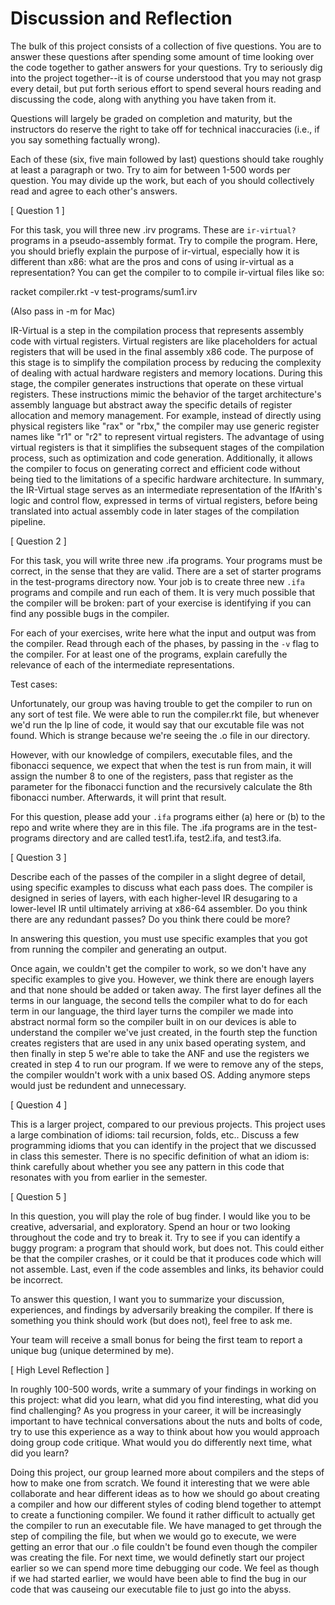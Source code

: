 # Discussion and Reflection


The bulk of this project consists of a collection of five
questions. You are to answer these questions after spending some
amount of time looking over the code together to gather answers for
your questions. Try to seriously dig into the project together--it is
of course understood that you may not grasp every detail, but put
forth serious effort to spend several hours reading and discussing the
code, along with anything you have taken from it.

Questions will largely be graded on completion and maturity, but the
instructors do reserve the right to take off for technical
inaccuracies (i.e., if you say something factually wrong).

Each of these (six, five main followed by last) questions should take
roughly at least a paragraph or two. Try to aim for between 1-500
words per question. You may divide up the work, but each of you should
collectively read and agree to each other's answers.

[ Question 1 ] 

For this task, you will three new .irv programs. These are
`ir-virtual?` programs in a pseudo-assembly format. Try to compile the
program. Here, you should briefly explain the purpose of ir-virtual,
especially how it is different than x86: what are the pros and cons of
using ir-virtual as a representation? You can get the compiler to to
compile ir-virtual files like so: 

racket compiler.rkt -v test-programs/sum1.irv 

(Also pass in -m for Mac)

IR-Virtual is a step in the compilation process that represents assembly code with virtual registers. Virtual registers are like placeholders for actual registers that will be used in the final assembly x86 code. The purpose of this stage is to simplify the compilation process by reducing the complexity of dealing with actual hardware registers and memory locations. During this stage, the compiler generates instructions that operate on these virtual registers. These instructions mimic the behavior of the target architecture's assembly language but abstract away the specific details of register allocation and memory management. For example, instead of directly using physical registers like "rax" or "rbx," the compiler may use generic register names like "r1" or "r2" to represent virtual registers. The advantage of using virtual registers is that it simplifies the subsequent stages of the compilation process, such as optimization and code generation. Additionally, it allows the compiler to focus on generating correct and efficient code without being tied to the limitations of a specific hardware architecture. In summary, the IR-Virtual stage serves as an intermediate representation of the IfArith's logic and control flow, expressed in terms of virtual registers, before being translated into actual assembly code in later stages of the compilation pipeline.

[ Question 2 ] 

For this task, you will write three new .ifa programs. Your programs
must be correct, in the sense that they are valid. There are a set of
starter programs in the test-programs directory now. Your job is to
create three new `.ifa` programs and compile and run each of them. It
is very much possible that the compiler will be broken: part of your
exercise is identifying if you can find any possible bugs in the
compiler.

For each of your exercises, write here what the input and output was
from the compiler. Read through each of the phases, by passing in the
`-v` flag to the compiler. For at least one of the programs, explain
carefully the relevance of each of the intermediate representations.

Test cases:

Unfortunately, our group was having trouble to get the compiler to run on any sort of test file. We were able to run the compiler.rkt file, but whenever we'd run the lp line of code, it would say that our excutable file was not found. Which is strange because we're seeing the .o file in our directory. 

However, with our knowledge of compilers, executable files, and the fibonacci sequence, we expect that when the test is run from main, it will assign the number 8 to one of the registers, pass that register as the parameter for the fibonacci function and the recursively calculate the 8th fibonacci number. Afterwards, it will print that result. 

For this question, please add your `.ifa` programs either (a) here or
(b) to the repo and write where they are in this file. 
The .ifa programs are in the test-programs directory and are called test1.ifa, test2.ifa, and test3.ifa.

[ Question 3 ] 

Describe each of the passes of the compiler in a slight degree of
detail, using specific examples to discuss what each pass does. The
compiler is designed in series of layers, with each higher-level IR
desugaring to a lower-level IR until ultimately arriving at x86-64
assembler. Do you think there are any redundant passes? Do you think
there could be more?

In answering this question, you must use specific examples that you
got from running the compiler and generating an output.

Once again, we couldn't get the compiler to work, so we don't have any specific examples to give you. However, we think there are enough layers and that none should be added or taken away. The first layer defines all the terms in our language, the second tells the compiler what to do for each term in our language, the third layer turns the compiler we made into abstract normal form so the compiler built in on our devices is able to understand the compiler we've just created, in the fourth step the function creates registers that are used in any unix based operating system, and then finally in step 5 we're able to take the ANF and use the registers we created in step 4 to run our program. If we were to remove any of the steps, the compiler wouldn't work with a unix based OS. Adding anymore steps would just be redundent and unnecessary. 

[ Question 4 ] 

This is a larger project, compared to our previous projects. This
project uses a large combination of idioms: tail recursion, folds,
etc.. Discuss a few programming idioms that you can identify in the
project that we discussed in class this semester. There is no specific
definition of what an idiom is: think carefully about whether you see
any pattern in this code that resonates with you from earlier in the
semester.

[ Question 5 ] 

In this question, you will play the role of bug finder. I would like
you to be creative, adversarial, and exploratory. Spend an hour or two
looking throughout the code and try to break it. Try to see if you can
identify a buggy program: a program that should work, but does
not. This could either be that the compiler crashes, or it could be
that it produces code which will not assemble. Last, even if the code
assembles and links, its behavior could be incorrect.

To answer this question, I want you to summarize your discussion,
experiences, and findings by adversarily breaking the compiler. If
there is something you think should work (but does not), feel free to
ask me.

Your team will receive a small bonus for being the first team to
report a unique bug (unique determined by me).

[ High Level Reflection ] 

In roughly 100-500 words, write a summary of your findings in working
on this project: what did you learn, what did you find interesting,
what did you find challenging? As you progress in your career, it will
be increasingly important to have technical conversations about the
nuts and bolts of code, try to use this experience as a way to think
about how you would approach doing group code critique. What would you
do differently next time, what did you learn?

Doing this project, our group learned more about compilers and the steps of how to make one from scratch. We found it interesting that we were able collaborate and hear different ideas as to how we should go about creating a compiler and how our different styles of coding blend together to attempt to create a functioning compiler. We found it rather difficult to actually get the compiler to run an executable file. We have managed to get through the step of compiling the file, but when we would go to execute, we were getting an error that our .o file couldn't be found even though the compiler was creating the file. For next time, we would definetly start our project earlier so we can spend more time debugging our code. We feel as though if we had started earlier, we would have been able to find the bug in our code that was causeing our executable file to just go into the abyss. 
